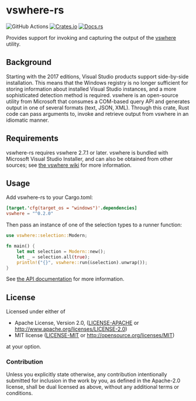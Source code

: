 # vswhere-rs

![GitHub Actions](https://github.com/FaultyRAM/vswhere-rs/actions/workflows/ci.yml/badge.svg)
[![Crates.io](https://img.shields.io/crates/v/vswhere.svg)][Crates.io]
[![Docs.rs](https://docs.rs/vswhere/badge.svg)][Docs.rs]

Provides support for invoking and capturing the output of the [vswhere] utility.

## Background

Starting with the 2017 editions, Visual Studio products support side-by-side installation. This
means that the Windows registry is no longer sufficient for storing information about installed
Visual Studio instances, and a more sophisticated detection method is required. vswhere is an
open-source utility from Microsoft that consumes a COM-based query API and generates output in one
of several formats (text, JSON, XML). Through this crate, Rust code can pass arguments to, invoke
and retrieve output from vswhere in an idiomatic manner.

## Requirements

vswhere-rs requires vswhere 2.7.1 or later. vswhere is bundled with Microsoft Visual Studio
Installer, and can also be obtained from other sources; see [the vswhere wiki] for more
information.

## Usage

Add vswhere-rs to your Cargo.toml:

```toml
[target.'cfg(target_os = "windows")'.dependencies]
vswhere = "^0.2.0"
```

Then pass an instance of one of the selection types to a runner function:

```rust
use vswhere::selection::Modern;

fn main() {
    let mut selection = Modern::new();
    let _ = selection.all(true);
    println!("{}", vswhere::run(&selection).unwrap());
}
```

See [the API documentation][Docs.rs] for more information.

## License

Licensed under either of

* Apache License, Version 2.0,
  ([LICENSE-APACHE](LICENSE-APACHE) or http://www.apache.org/licenses/LICENSE-2.0)
* MIT license ([LICENSE-MIT](LICENSE-MIT) or http://opensource.org/licenses/MIT)

at your option.

### Contribution

Unless you explicitly state otherwise, any contribution intentionally
submitted for inclusion in the work by you, as defined in the Apache-2.0
license, shall be dual licensed as above, without any additional terms or
conditions.

[Crates.io]: https://crates.io/crates/vswhere
[Docs.rs]: https://docs.rs/vswhere
[the vswhere wiki]: https://github.com/Microsoft/vswhere/wiki/Installing
[vswhere]: https://github.com/Microsoft/vswhere

